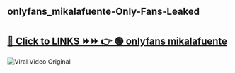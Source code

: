 
 ## onlyfans_mikalafuente-Only-Fans-Leaked

# <h2><a href="https://clipsfans.com/onlyfans_mikalafuente&ref=git">🔗 Click to LINKS ⏩⏩ 👉 🟢 onlyfans mikalafuente </a></h2>

<a href="https://clipsfans.com/onlyfans_mikalafuente&ref=git" rel="nofollow" data-target="animated-image.originalLink"><img src="https://i.ibb.co.com/xMMVF88/686577567.gif" alt="Viral Video Original" style="max-width: 100%; display: inline-block;" data-target="animated-image.originalImage"></a>

